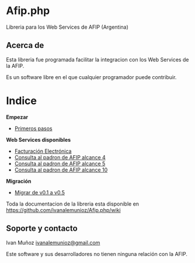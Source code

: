 # Afip.php
Libreria para los Web Services de AFIP (Argentina)

## Acerca de
Esta libreria fue programada facilitar la integracion con los Web Services de la AFIP.

Es un software libre en el que cualquier programador puede contribuir.

# Indice
**Empezar**
- [Primeros pasos](https://github.com/ivanalemunioz/Afip.php/wiki/Primeros-pasos) 

**Web Services disponibles**
- [Facturación Electrónica](https://github.com/ivanalemunioz/afip-php/wiki/Facturaci%C3%B3n-Electr%C3%B3nica)
- [Consulta al padron de AFIP alcance 4](https://github.com/ivanalemunioz/afip-php/wiki/Consulta-al-padron-de-AFIP-alcance-4)
- [Consulta al padron de AFIP alcance 5](https://github.com/ivanalemunioz/afip-php/wiki/Consulta-al-padron-de-AFIP-alcance-5)
- [Consulta al padron de AFIP alcance 10](https://github.com/ivanalemunioz/afip-php/wiki/Consulta-al-padron-de-AFIP-alcance-10)

**Migración**
- [Migrar de v0.1 a v0.5](https://github.com/ivanalemunioz/afip-php/wiki/Migrar-de-v0.1-a-v0.5)

Toda la documentacion de la libreria esta disponible en https://github.com/ivanalemunioz/Afip.php/wiki

## Soporte y contacto 

Ivan Muñoz ivanalemunioz@gmail.com

Este software y sus desarrolladores no tienen ninguna relación con la AFIP.
